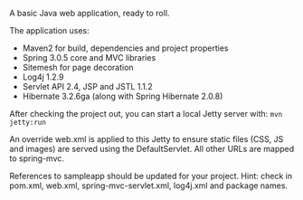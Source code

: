 
A basic Java web application, ready to roll.

The application uses:
* Maven2 for build, dependencies and project properties
* Spring 3.0.5 core and MVC libraries
* Sitemesh for page decoration
* Log4j 1.2.9
* Servlet API 2.4, JSP and JSTL 1.1.2
* Hibernate 3.2.6ga (along with Spring Hibernate 2.0.8)

After checking the project out, you can start a local Jetty server with:
`mvn jetty:run`

An override web.xml is applied to this Jetty to ensure static files (CSS, JS and images) are served using the DefaultServlet. All other URLs are mapped to spring-mvc.

References to sampleapp should be updated for your project. Hint: check in pom.xml, web.xml, spring-mvc-servlet.xml, log4j.xml and package names.

